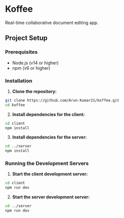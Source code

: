 # Koffee

Real-time collaborative document editing app.

## Project Setup

### Prerequisites

- Node.js (v14 or higher)
- npm (v6 or higher)

### Installation

1. **Clone the repository:**

```bash
git clone https://github.com/Arun-Kumar21/koffee.git
cd koffee
```

2. **Install dependencies for the client:**

```bash
cd client
npm install
```

3. **Install dependencies for the server:**

```bash
cd ../server
npm install
```

### Running the Development Servers

1. **Start the client development server:**

```bash
cd client
npm run dev
```

2. **Start the server development server:**

```bash
cd ../server
npm run dev
```
